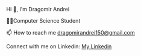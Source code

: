 Hi 👋, I'm Dragomir Andrei

👨‍💻Computer Science Student

📫 How to reach me dragomirandrei150@gmail.com

Connect with me on Linkedin:
[My Linkedin](https://www.linkedin.com/in/dragomir-andrei14/)
